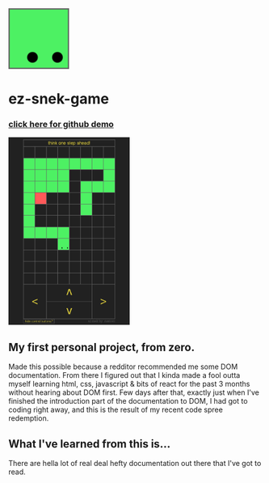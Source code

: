 <img src="https://github.com/suntoes/ez-snek-game/blob/master/resources/logo.png" alt="snek logo" width="120"/>

# ez-snek-game

### [click here for github demo](https://suntoes.github.io/ez-snek-game/)

<a href="https://suntoes.github.io/ez-snek-game/">
<img src="https://github.com/suntoes/ez-snek-game/blob/master/resources/gameplay.png" alt="gameplay" width="240"/>
</a>

## My first personal project, from zero.
Made this possible because a redditor recommended me some DOM documentation. From there I figured out that I kinda made a fool outta myself learning html, css, javascript & bits of react for the past 3 months without hearing about DOM first. Few days after that, exactly just when I've finished the introduction part of the documentation to DOM, I had got to coding right away, and this is the result of my recent code spree redemption.

## What I've learned from this is...
There are hella lot of real deal hefty documentation out there that I've got to read.
